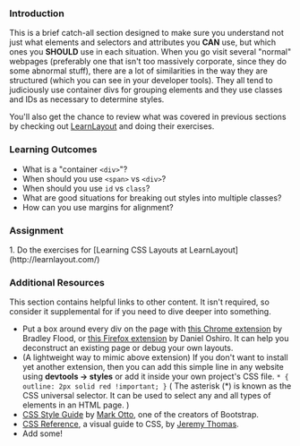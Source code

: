 ### Introduction

This is a brief catch-all section designed to make sure you understand not just what elements and selectors and attributes you **CAN** use, but which ones you **SHOULD** use in each situation.  When you go visit several "normal" webpages (preferably one that isn't too massively corporate, since they do some abnormal stuff), there are a lot of similarities in the way they are structured (which you can see in your developer tools).  They all tend to judiciously use container divs for grouping elements and they use classes and IDs as necessary to determine styles.

You'll also get the chance to review what was covered in previous sections by checking out [LearnLayout](http://www.learnlayout.com) and doing their exercises.

### Learning Outcomes

* What is a "container `<div>`"?
* When should you use `<span>` vs `<div>`?
* When should you use `id` vs `class`?
* What are good situations for breaking out styles into multiple classes?
* How can you use margins for alignment?

### Assignment

<div class="lesson-content__panel" markdown="1">
1. Do the exercises for [Learning CSS Layouts at LearnLayout](http://learnlayout.com/)
</div>

### Additional Resources
This section contains helpful links to other content. It isn't required, so consider it supplemental for if you need to dive deeper into something.

* Put a box around every div on the page with [this Chrome extension](https://chrome.google.com/webstore/detail/pesticide-for-chrome-with/neonnmencpneifkhlmhmfhfiklgjmloi) by Bradley Flood, or [this Firefox extension](https://addons.mozilla.org/en-US/firefox/addon/pesticide-for-firefox/) by Daniel Oshiro.  It can help you deconstruct an existing page or debug your own layouts.
* (A lightweight way to mimic above extension) If you don't want to install yet another extension, then you can add this simple line in any website using **devtools -> styles** or add it inside your own project's CSS file.
`* {
    outline: 2px solid red !important;
}`
 ( The asterisk (\*) is known as the CSS universal selector. It can be used to select any and all types of elements in an HTML page. )
* [CSS Style Guide](http://codeguide.co/#css) by [Mark Otto](https://github.com/mdo), one of the creators of Bootstrap.
* [CSS Reference](http://cssreference.io/), a visual guide to CSS, by [Jeremy Thomas](https://github.com/jgthms).
* Add some!
